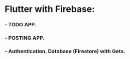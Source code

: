 # Flutter with Firebase:

### - TODO APP.
### - POSTING APP.
### - Authentication, Database (Firestore) with Getx.
